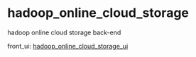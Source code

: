 # hadoop_online_cloud_storage
hadoop online cloud storage back-end

front_ui: [hadoop_online_cloud_storage_ui](https://github.com/ltxlouis/hadoop_online_cloud_storage_ui)
